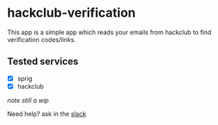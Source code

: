 # hackclub-verification

This app is a simple app which reads your emails from hackclub to find verification codes/links.

## Tested services

- [x] sprig
- [x] hackclub

_note still a wip_

Need help? ask in the [slack](https://app.slack.com/client/T0266FRGM/C07PGEGJ3B6)
